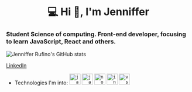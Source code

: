 <h1 align = "center"> 💻 Hi 👋, I'm Jenniffer </h1> </hr>
<h3>Student Science of computing. Front-end developer, focusing to learn JavaScript, React and others.</h3>

![Jenniffer Rufino's GitHub stats](https://github-readme-stats.vercel.app/api?username=JennifferRufino&show_icons=true&theme=radical)

[LinkedIn](linkedin.com/in/jenniffer-rufino-3323521ab)

- Technologies I'm into:
<code><img height="30" src="https://img.icons8.com/color/48/000000/java-coffee-cup-logo.png" alt="java" /></code>
<code><img height="30" src="https://img.icons8.com/color/48/000000/javascript.png" alt="javascript" /></code>
<code><img height="30" src="https://img.icons8.com/color/48/000000/nodejs.png" alt="nodejs" /></code>
<code><img height="30" src="https://img.icons8.com/color/48/000000/intellij-idea.png" alt="intellij" /></code>
<code><img height="30" src="https://img.icons8.com/fluent/48/000000/visual-studio-code-2019.png" alt="vscode" /></code>  


